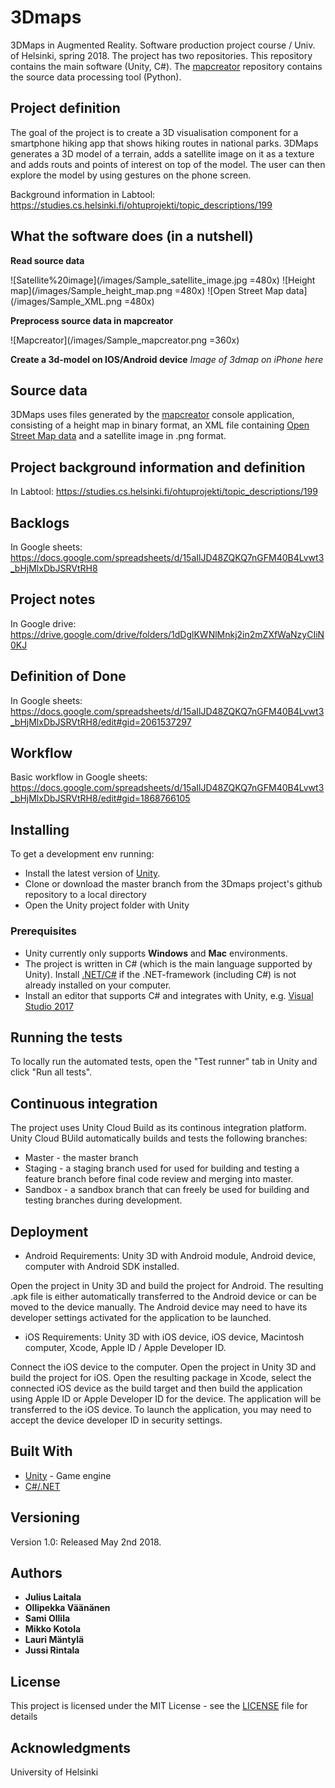 # 3Dmaps
3DMaps in Augmented Reality. Software production project course / Univ. of Helsinki, spring 2018. The project has two repositories. This repository contains the main software (Unity, C#). The [mapcreator](https://github.com/3Dmaps/mapcreator) repository contains the source data processing tool (Python).

## Project definition

The goal of the project is to create a 3D visualisation component for a smartphone hiking app that shows hiking routes in national parks. 3DMaps generates a 3D model of a terrain, adds a satellite image on it as a texture and adds routs and points of interest on top of the model. The user can then explore the model by using gestures on the phone screen.

Background information in Labtool: https://studies.cs.helsinki.fi/ohtuprojekti/topic_descriptions/199

## What the software does (in a nutshell)
**Read source data**

![Satellite%20image](/images/Sample_satellite_image.jpg =480x)
![Height map](/images/Sample_height_map.png =480x)
![Open Street Map data](/images/Sample_XML.png =480x)

**Preprocess source data in mapcreator**

![Mapcreator](/images/Sample_mapcreator.png =360x)

**Create a 3d-model on IOS/Android device**
*Image of 3dmap on iPhone here*

## Source data

3DMaps uses files generated by the [mapcreator](https://github.com/3Dmaps/mapcreator) console application, consisting of a height map in binary format, an XML file containing [Open Street Map data](https://github.com/3Dmaps/3Dmaps/blob/master/osm.md) and a satellite image in .png format.

## Project background information and definition

In Labtool: https://studies.cs.helsinki.fi/ohtuprojekti/topic_descriptions/199

## Backlogs

In Google sheets: https://docs.google.com/spreadsheets/d/15aIlJD48ZQKQ7nGFM40B4Lvwt3_bHjMlxDbJSRVtRH8

## Project notes

In Google drive: https://drive.google.com/drive/folders/1dDglKWNlMnkj2in2mZXfWaNzyCIiN0KJ

## Definition of Done

In Google sheets: https://docs.google.com/spreadsheets/d/15aIlJD48ZQKQ7nGFM40B4Lvwt3_bHjMlxDbJSRVtRH8/edit#gid=2061537297

## Workflow
Basic workflow in Google sheets: https://docs.google.com/spreadsheets/d/15aIlJD48ZQKQ7nGFM40B4Lvwt3_bHjMlxDbJSRVtRH8/edit#gid=1868766105

## Installing

To get a development env running:
* Install the latest version of [Unity](https://unity3d.com/get-unity/download).
* Clone or download the master branch from the 3Dmaps project's github repository to a local directory
* Open the Unity project folder with Unity

### Prerequisites

* Unity currently only supports **Windows** and **Mac** environments.
* The project is written in C# (which is the main language supported by Unity). Install [.NET/C#](https://www.microsoft.com/net/download/) if the .NET-framework (including C#) is not already installed on your computer.
* Install an editor that supports C# and integrates with Unity, e.g. [Visual Studio 2017](https://www.microsoft.com/fi-fi/store/b/visualstudio)

## Running the tests

To locally run the automated tests, open the "Test runner" tab in Unity and click "Run all tests".

## Continuous integration

The project uses Unity Cloud Build as its continous integration platform. Unity Cloud BUild automatically builds and tests the following branches:
* Master - the master branch
* Staging - a staging branch used for used for building and testing a feature branch before final code review and merging into master.
* Sandbox - a sandbox branch that can freely be used for building and testing branches during development.

## Deployment

* Android
Requirements: Unity 3D with Android module, Android device, computer with Android SDK installed.

Open the project in Unity 3D and build the project for Android. The resulting .apk file is either automatically transferred to the Android device or can be moved to the device manually. The Android device may need to have its developer settings activated for the application to be launched.

* iOS
Requirements: Unity 3D with iOS device, iOS device, Macintosh computer, Xcode, Apple ID / Apple Developer ID. 

Connect the iOS device to the computer. Open the project in Unity 3D and build the project for iOS. Open the resulting package in Xcode, select the connected iOS device as the build target and then build the application using Apple ID or Apple Developer ID for the device. The application will be transferred to the iOS device. To launch the application, you may need to accept the device developer ID in security settings.

## Built With

* [Unity](https://unity3d.com/) - Game engine
* [C#/.NET](https://www.microsoft.com/net/)

## Versioning

Version 1.0: Released May 2nd 2018.

## Authors

* **Julius Laitala**
* **Ollipekka Väänänen**
* **Sami Ollila**
* **Mikko Kotola**
* **Lauri Mäntylä**
* **Jussi Rintala**

## License

This project is licensed under the MIT License - see the [LICENSE](LICENSE) file for details

## Acknowledgments
University of Helsinki
